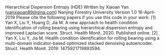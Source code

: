 Hierarchical Dispersion Entropy (HDE)
Written by Xiaoan Yan (yanxiaoan89@sina.com)
Nanjing Forestry University
Version 1.0
16-April-2019
Please cite the following papers if you use this code in your work:
[1] Yan X, Liu Y, Huang D, Jia M. A new approach to health condition identification of rolling bearing using hierarchical dispersion entropy and improved Laplacian score. Struct. Health Monit. 2020. Published online.
[2] Yan X, Liu Y, Jia M. Health condition identification for rolling bearing using a multi-domain indicator-based optimized stacked denoising autoencoder. Struct. Health Monit. 2019: 1475921719893594.
